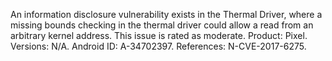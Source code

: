 An information disclosure vulnerability exists in the Thermal Driver, where a missing bounds checking in the thermal driver could allow a read from an arbitrary kernel address. This issue is rated as moderate. Product: Pixel. Versions: N/A. Android ID: A-34702397. References: N-CVE-2017-6275.
